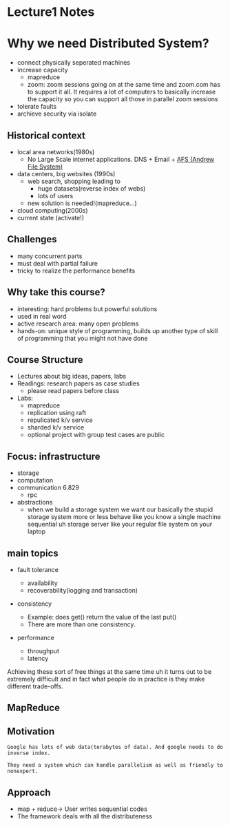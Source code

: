 # Lecture1 Notes

# Why we need Distributed System?

* connect physically seperated machines
* increase capacity
    * mapreduce
    * zoom: zoom sessions going on at the same time and zoom.com has to support it all. 
    It requires a lot of computers to basically increase the capacity so you can support all those in parallel zoom sessions
* tolerate faults 
* archieve security via isolate

## Historical context

* local area networks(1980s)
    * No Large Scale internet applications. DNS + Email + [AFS (Andrew File System)](https://en.wikipedia.org/wiki/Andrew_File_System)
* data centers, big websites (1990s)
    * web search, shopping leading to 
        * huge datasets(reverse index of webs)
        * lots of users
    * new solution is needed!(mapreduce...)
* cloud computing(2000s)
* current state (activate!)

## Challenges

* many concurrent parts
* must deal with partial failure
* tricky to realize the performance benefits

## Why take this course?

* interesting: hard problems but powerful solutions
* used in real word
* active research area:  many open problems
* hands-on: unique style of programming, builds up another type of skill of programming that you might not have done

## Course Structure

* Lectures about big ideas, papers, labs
* Readings: research papers as case studies
    * please read papers before class
* Labs: 
    * mapreduce
    * replication using raft
    * repulicated k/v service
    * sharded k/v service
    * optional project with group test cases are public

## Focus: infrastructure 

* storage
* computation
* communication 6.829
    * rpc
* abstractions
    * when we build a storage system we want our basically the stupid storage system more or less behave like you know a single machine sequential uh storage server like your regular file system on your laptop


## main topics

* fault tolerance
    * availability
    * recoverability(logging and transaction)

* consistency
    * Example: does get() return the value of the last put()
    * There are more than one consistency.

* performance
    * throughput
    * latency

Achieving these sort of free things at the same time uh it turns out to be extremely difficult and in fact what people do in practice is they make different trade-offs.

## MapReduce
## Motivation

    Google has lots of web data(terabytes of data). And google needs to do inverse index.

    They need a system which can handle parallelism as well as friendly to nonexpert.

## Approach
* map + reduce-> User writes sequential codes
* The framework deals with all the distributeness
